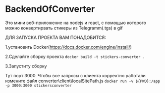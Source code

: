 # BackendOfConverter


Это мини веб-приложение на nodejs и react, c помощью которого можно конвертирвать стикеры из Telegramm(.tgs) в gif


ДЛЯ ЗАПУСКА ПРОЕКТА ВАМ ПОНАДОБИТСЯ:

1.установить Docker(https://docs.docker.com/engine/install/)

2.Сделайте сборку проекта
 ```docker build -t stickers-converter .```


3.Запуститу сборку

Тут порт 3000. Чтобы все запросы с клиента корректно работали измените файл converter\client\localSitePath.js
```docker run -v ${PWD}:/app -p 3000:3000 stickersconverter```



